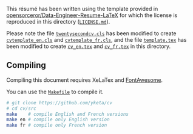 This résumé has been written using the template provided in [opensorceror/Data-Engineer-Resume-LaTeX](https://github.com/opensorceror/Data-Engineer-Resume-LaTeX) for which the license is reproduced in this directory ([`LICENSE.md`](https://github.com/yketa/cv/blob/master/src/LICENSE.md)).

Please note the file [`twentysecondcv.cls`](https://github.com/opensorceror/Data-Engineer-Resume-LaTeX/blob/master/twentysecondcv.cls) has been modified to create [`cvtemplate_en.cls`](https://github.com/yketa/cv/blob/master/src/cvtemplate_en.cls) and [`cvtemplate_fr.cls`](https://github.com/yketa/cv/blob/master/src/cvtemplate_fr.cls), and the file [`template.tex`](https://github.com/opensorceror/Data-Engineer-Resume-LaTeX/blob/master/template.tex) has been modified to create [`cv_en.tex`](https://github.com/yketa/cv/blob/master/src/cv_en.tex) and [`cv_fr.tex`](https://github.com/yketa/cv/blob/master/src/cv_fr.tex) in this directory.

## Compiling

Compiling this document requires XeLaTex and [FontAwesome](https://fontawesome.com/v4.7.0/).

You can use the [`Makefile`](https://github.com/yketa/cv/blob/master/src/Makefile) to compile it.
```bash
# git clone https://github.com/yketa/cv
# cd cv/src
make    # compile English and French versions
make en # compile only English version
make fr # compile only French version
```
